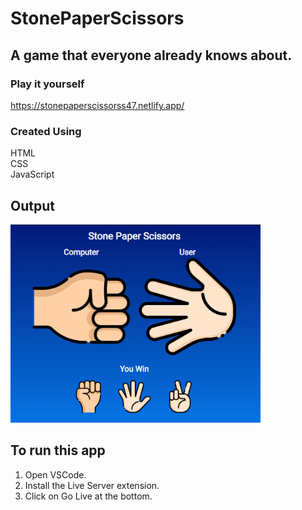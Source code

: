 # StonePaperScissors

## A game that everyone already knows about.

### Play it yourself
https://stonepaperscissorss47.netlify.app/

### Created Using
HTML\
CSS\
JavaScript

## Output

<div>
    <img src="./screenshot/1.png" width="400px" />
</div>


## To run this app

1) Open VSCode.
2) Install the Live Server extension.
3) Click on Go Live at the bottom.

